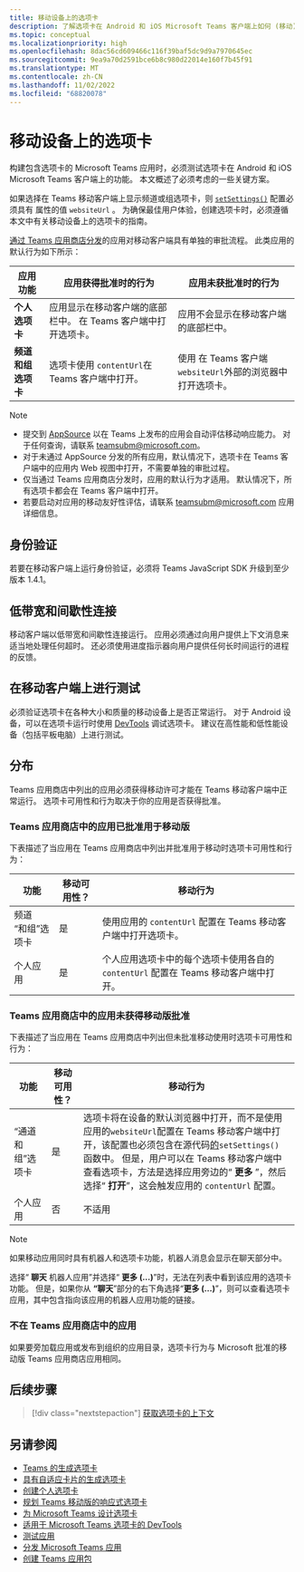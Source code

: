 ```yaml
---
title: 移动设备上的选项卡
description: 了解选项卡在 Android 和 iOS Microsoft Teams 客户端上如何 (移动) 、身份验证、低带宽连接、测试或分发。
ms.topic: conceptual
ms.localizationpriority: high
ms.openlocfilehash: 8dac56cd609466c116f39baf5dc9d9a7970645ec
ms.sourcegitcommit: 9ea9a70d2591bce6b8c980d22014e160f7b45f91
ms.translationtype: MT
ms.contentlocale: zh-CN
ms.lasthandoff: 11/02/2022
ms.locfileid: "68820078"
---
```

# <a name="tabs-on-mobile"></a>移动设备上的选项卡

构建包含选项卡的 Microsoft Teams 应用时，必须测试选项卡在 Android 和 iOS Microsoft Teams 客户端上的功能。 本文概述了必须考虑的一些关键方案。

如果选择在 Teams 移动客户端上显示频道或组选项卡，则 [`setSettings()`](/javascript/api/@microsoft/teams-js/microsoftteams.settings?view=msteams-client-js-latest#@microsoft-teams-js-microsoftteams-settings-setsettings&preserve-view=true) 配置必须具有 属性的值 `websiteUrl` 。 为确保最佳用户体验，创建选项卡时，必须遵循本文中有关移动设备上的选项卡的指南。

[通过 Teams 应用商店分发](~/concepts/deploy-and-publish/appsource/publish.md)的应用对移动客户端具有单独的审批流程。 此类应用的默认行为如下所示：

| **应用功能** | **应用获得批准时的行为** | **应用未获批准时的行为** |
| --- | --- | --- |
| **个人选项卡** | 应用显示在移动客户端的底部栏中。 在 Teams 客户端中打开选项卡。 | 应用不会显示在移动客户端的底部栏中。 |
| **频道和组选项卡** | 选项卡使用 `contentUrl`在 Teams 客户端中打开。 | 使用 在 Teams 客户端 `websiteUrl`外部的浏览器中打开选项卡。 |

> [!NOTE]
>
> * 提交到 [AppSource](https://appsource.microsoft.com) 以在 Teams 上发布的应用会自动评估移动响应能力。 对于任何查询，请联系 teamsubm@microsoft.com。
> * 对于未通过 AppSource 分发的所有应用，默认情况下，选项卡在 Teams 客户端中的应用内 Web 视图中打开，不需要单独的审批过程。
> * 仅当通过 Teams 应用商店分发时，应用的默认行为才适用。 默认情况下，所有选项卡都会在 Teams 客户端中打开。
> * 若要启动对应用的移动友好性评估，请联系 teamsubm@microsoft.com 应用详细信息。

## <a name="authentication"></a>身份验证

若要在移动客户端上运行身份验证，必须将 Teams JavaScript SDK 升级到至少版本 1.4.1。

## <a name="low-bandwidth-and-intermittent-connections"></a>低带宽和间歇性连接

移动客户端以低带宽和间歇性连接运行。 应用必须通过向用户提供上下文消息来适当地处理任何超时。 还必须使用进度指示器向用户提供任何长时间运行的进程的反馈。

## <a name="testing-on-mobile-clients"></a>在移动客户端上进行测试

必须验证选项卡在各种大小和质量的移动设备上是否正常运行。 对于 Android 设备，可以在选项卡运行时使用 [DevTools](~/tabs/how-to/developer-tools.md) 调试选项卡。 建议在高性能和低性能设备（包括平板电脑）上进行测试。

## <a name="distribution"></a>分布

Teams 应用商店中列出的应用必须获得移动许可才能在 Teams 移动客户端中正常运行。 选项卡可用性和行为取决于你的应用是否获得批准。

### <a name="apps-on-teams-store-approved-for-mobile"></a>Teams 应用商店中的应用已批准用于移动版

下表描述了当应用在 Teams 应用商店中列出并批准用于移动时选项卡可用性和行为：

|功能   |移动可用性？   |移动行为|
|----------|-----------|------------|
|频道 <br /> “和组”选项卡|是|使用应用的 `contentUrl` 配置在 Teams 移动客户端中打开选项卡。|
|个人应用|是|个人应用选项卡中的每个选项卡使用各自的 `contentUrl` 配置在 Teams 移动客户端中打开。|

### <a name="apps-on-teams-store-not-approved-for-mobile"></a>Teams 应用商店中的应用未获得移动版批准

下表描述了当应用在 Teams 应用商店中列出但未批准移动使用时选项卡可用性和行为：

| 功能 | 移动可用性？ | 移动行为 |
|----------|-----------|------------|
|“通道和组”选项卡|是|选项卡将在设备的默认浏览器中打开，而不是使用应用的`websiteUrl`配置在 Teams 移动客户端中打开，该配置也必须包含在源代码[的](/microsoftteams/platform/tabs/how-to/using-teams-client-sdk#settings-namespace)`setSettings()` 函数中。 但是，用户可以在 Teams 移动客户端中查看选项卡，方法是选择应用旁边的“ **更多** ”，然后选择“ **打开**”，这会触发应用的 `contentUrl` 配置。|
|个人应用|否|不适用|

> [!NOTE]
> 如果移动应用同时具有机器人和选项卡功能，机器人消息会显示在聊天部分中。
>
> 选择“ **聊天** 机器人应用”并选择“ **更多 (...)**”时，无法在列表中看到该应用的选项卡功能。 但是，如果你从 **“聊天**”部分的右下角选择“**更多 (...)**”，则可以查看选项卡应用，其中包含指向该应用的机器人应用功能的链接。

### <a name="apps-not-on-teams-store"></a>不在 Teams 应用商店中的应用

如果要旁加载应用或发布到组织的应用目录，选项卡行为与 Microsoft 批准的移动版 Teams 应用商店应用相同。

## <a name="next-step"></a>后续步骤

> [!div class="nextstepaction"]
> [获取选项卡的上下文](~/tabs/how-to/access-teams-context.md)

## <a name="see-also"></a>另请参阅

* [Teams 的生成选项卡](../what-are-tabs.md)
* [具有自适应卡片的生成选项卡](../how-to/build-adaptive-card-tabs.md)
* [创建个人选项卡](../how-to/create-personal-tab.md)
* [规划 Teams 移动版的响应式选项卡](../../concepts/design/plan-responsive-tabs-for-teams-mobile.md)
* [为 Microsoft Teams 设计选项卡](tabs.md)
* [适用于 Microsoft Teams 选项卡的 DevTools](../how-to/developer-tools.md)
* [测试应用](../../concepts/build-and-test/test-app-overview.md)
* [分发 Microsoft Teams 应用](../../concepts/deploy-and-publish/apps-publish-overview.md)
* [创建 Teams 应用包](../../concepts/build-and-test/apps-package.md)
